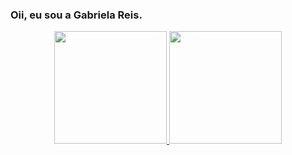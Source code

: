 ### Oii, eu sou a Gabriela Reis.
<div align="center">
  <a href="https://github.com/GabbiReis">
    
  <img height="180em" src="https://raw.githubusercontent.com/GabbiReis/github-profile-summary-cards-example/master/profile-summary-card-output/monokai/0-profile-details.svg"/>
  <img height="180em" src="https://raw.githubusercontent.com/GabbiReis/github-profile-summary-cards-example/master/profile-summary-card-output/monokai/1-repos-per-language.svg"/>
</div>
